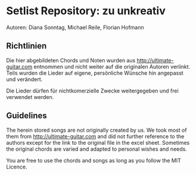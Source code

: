 # Setlist Repository: zu unkreativ
Autoren: Diana Sonntag, Michael Reile, Florian Hofmann

## Richtlinien
Die hier abgebildeten Chords und Noten wurden aus http://ultimate-guitar.com entnommen und nicht weiter auf die originalen Autoren verlinkt. Teils wurden die Lieder auf eigene, persönliche Wünsche hin angepasst und verändert.

Die Lieder dürfen für nichtkomerzielle Zwecke weitergegeben und frei verwendet werden.

## Guidelines
The herein stored songs are not originally created by us. We took most of them from http://ultimate-guitar.com and did not further reference to the authors except for the link to the original file in the excel sheet. Sometimes the original chords are varied and adapted to personal wishes and needs.

You are free to use the chords and songs as long as you follow the MIT Licence.
